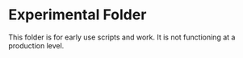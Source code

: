 # Experimental Folder

This folder is for early use scripts and work. It is not functioning at a production level.
